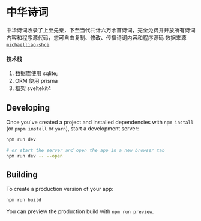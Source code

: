 # 中华诗词

中华诗词收录了上至先秦，下至当代共计六万余首诗词，完全免费并开放所有诗词内容和程序源代码，您可自由复制、修改、传播诗词内容和程序源码
数据来源[`michaelliao-shci`](https://github.com/michaelliao/shici/).

#### 技术栈
1. 数据库使用 sqlite;
2. ORM 使用 prisma
3. 框架 sveltekit4

## Developing

Once you've created a project and installed dependencies with `npm install` (or `pnpm install` or `yarn`), start a development server:

```bash
npm run dev

# or start the server and open the app in a new browser tab
npm run dev -- --open
```

## Building

To create a production version of your app:

```bash
npm run build
```

You can preview the production build with `npm run preview`.
